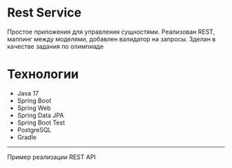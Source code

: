 # Rest Service
Простое приложения для управления сущностями. 
Реализован REST, маппинг между моделями, добавлен валидатор на запросы.
Зделан в качестве задания по олимпиаде

# Технологии
- Java 17
- Spring Boot
- Spring Web
- Spring Data JPA
- Spring Boot Test
- PostgreSQL
- Gradle
________________________________________________________________________________
Пример реализации REST API
